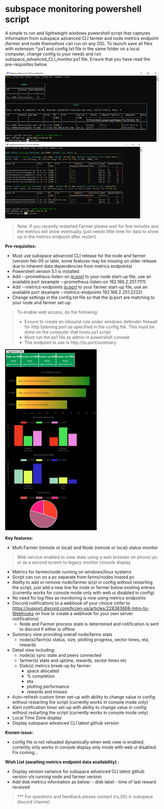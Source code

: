 # subspace monitoring powershell script
A simple to run and lightweight windows powershell script that captures information from subspace advanced CLI farmer and node metrics endpoint (farmer and node themselves can run on any OS).
To launch save all files with extension *.ps1  and config.txt file in the same folder on a local computer, change config to your needs and run subspace_advanced_CLI_monitor.ps1 file. Ensure that you have read the pre-requisites below.

<img src="https://github.com/irbujam/images/blob/main/summary.PNG" width="580" hieght="480" /><img src="https://github.com/irbujam/images/blob/main/detail.PNG" width="450" hieght="320" />
    

> Note: If you recently restarted Farmer please wait for few minutes and the metrics will show eventually (just needs little time for data to show up in the metrics endpoint after restart)

**Pre-requisites:**
- Must use subspace advanced CLI release for the node and farmer (version feb-05 or later, some features may be missing on older release due to inherent data dependencies from metrics endpoints)
- Powershell version 5.1 is installed
- Add --prometheus-listen-on <ip:port> to your node start-up file, use an available port (example --prometheus-listen-on 192.168.2.251:1111)  
- Add --metrics-endpoints <ip:port> to your farmer start-up file, use an available port (example --metrics-endpoints 192.168.2.251:2222)
- Change settings in the config.txt file so that the ip:port are matching to your node and farmer set-up

> To enable web access, do the following:
> - Ensure to create an inbound rule under windows defender firewall for http listening port as specified in the config file. This must be done on the computer that hosts ps1 script
> - Must run the ps1 file as admin in powershell console
> - The endpoint to use is http://ip:port/summary
<img src="https://github.com/irbujam/images/blob/main/web.JPG" width="300" hieght="350" />


**Key features:**
  - Multi Farmer (remote or local) and Node (remote or local) status monitor
  
> Web service enabled to view stats using a web browser on phone/ pc or as a second screen to legacy monitor console display
  
  - Metrics for farmer/node running on windows/linux systems
  - Script can run on a pc separate from farms/nodes hosted pc 
  - Ability to add or remove node/farmer ip(s) in config without restarting the script, just add a new line for node or farmer below existing entries (currently works for console mode only with web ui disabled in config)
  - No need for log files as monitoring is now using metrics endpoints
  - Discord notifications to a webhook of your choice (refer to https://support.discord.com/hc/en-us/articles/228383668-Intro-to-Webhooks on how to create a webhook for your own server notifications)
      - Node and Farmer process state is determined and notification is sent to discord if either is offline
  - Summary view providing overall node/farms stats
      - node(s)/farm(s) status, size, plotting progress, sector times, eta, rewards
  - Detail view including:
      - node(s) sync state and peers connected
      - farmer(s) state and uptime, rewards, sector times etc
      - Disk(s) metrics break-up by farmer:
          - space allocated
          - % completion 
          - eta
          - plotting performance
          - rewards and misses
  - Auto-refresh custom timer set-up with ability to change value in config without restarting the script (currently works in console mode only)
  - Alert notification timer set-up with ability to change value in config without restarting the script (currently works in console mode only)
  - Local Time Zone display
  - Display subspace advanced CLI latest github version
  
**Known issue:**
  - config file is not reloaded dynamically when web view is enabled, currently only works in console display only mode with web ui disabled. Fix coming...
    
**Wish List (awaiting metrics endpoint data availability) :**
  - Display version variance for subspace advanced CLI latest github version v/s running node and farmer version
  - Add disk metrics information as below:
          - disk label
          - time of last reward received

>*** For questions and feedback please contact (rs_00) in subspace discord channel.


